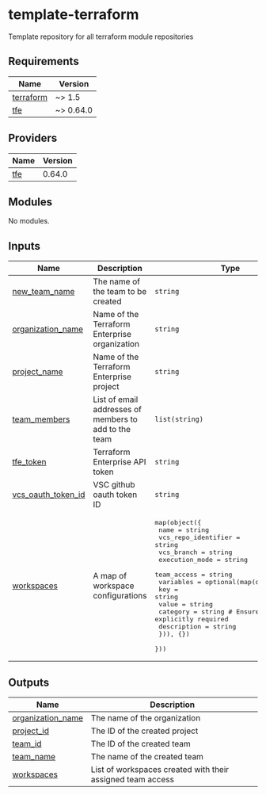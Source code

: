 # template-terraform
Template repository for all terraform module repositories

<!-- BEGIN_TF_DOCS -->
## Requirements

| Name | Version |
|------|---------|
| <a name="requirement_terraform"></a> [terraform](#requirement\_terraform) | ~> 1.5 |
| <a name="requirement_tfe"></a> [tfe](#requirement\_tfe) | ~> 0.64.0 |
## Providers

| Name | Version |
|------|---------|
| <a name="provider_tfe"></a> [tfe](#provider\_tfe) | 0.64.0 |
## Modules

No modules.
## Inputs

| Name | Description | Type | Default | Required |
|------|-------------|------|---------|:--------:|
| <a name="input_new_team_name"></a> [new\_team\_name](#input\_new\_team\_name) | The name of the team to be created | `string` | n/a | yes |
| <a name="input_organization_name"></a> [organization\_name](#input\_organization\_name) | Name of the Terraform Enterprise organization | `string` | n/a | yes |
| <a name="input_project_name"></a> [project\_name](#input\_project\_name) | Name of the Terraform Enterprise project | `string` | n/a | yes |
| <a name="input_team_members"></a> [team\_members](#input\_team\_members) | List of email addresses of members to add to the team | `list(string)` | n/a | yes |
| <a name="input_tfe_token"></a> [tfe\_token](#input\_tfe\_token) | Terraform Enterprise API token | `string` | n/a | yes |
| <a name="input_vcs_oauth_token_id"></a> [vcs\_oauth\_token\_id](#input\_vcs\_oauth\_token\_id) | VSC github oauth token ID | `string` | n/a | yes |
| <a name="input_workspaces"></a> [workspaces](#input\_workspaces) | A map of workspace configurations | <pre>map(object({<br>    name                = string<br>    vcs_repo_identifier = string<br>    vcs_branch          = string<br>    execution_mode      = string<br>    team_access         = string<br>    variables = optional(map(object({<br>      key         = string<br>      value       = string<br>      category    = string # Ensure category is explicitly required<br>      description = string<br>    })), {})<br>  }))</pre> | n/a | yes |  
## Outputs

| Name | Description |
|------|-------------|
| <a name="output_organization_name"></a> [organization\_name](#output\_organization\_name) | The name of the organization |
| <a name="output_project_id"></a> [project\_id](#output\_project\_id) | The ID of the created project |
| <a name="output_team_id"></a> [team\_id](#output\_team\_id) | The ID of the created team |
| <a name="output_team_name"></a> [team\_name](#output\_team\_name) | The name of the created team |
| <a name="output_workspaces"></a> [workspaces](#output\_workspaces) | List of workspaces created with their assigned team access |
<!-- END_TF_DOCS -->